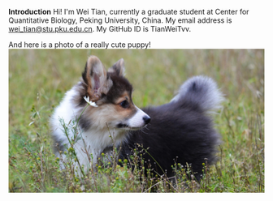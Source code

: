 **Introduction**  Hi! I'm Wei Tian, currently a graduate student at Center for Quantitative Biology, Peking University, China. My email address is wei_tian@stu.pku.edu.cn. My GitHub ID is TianWeiTvv.

And here is a photo of a really cute puppy!
![Image description](image/my-image.jpg)